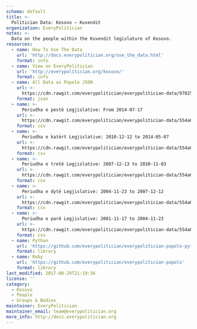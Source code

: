 ```yaml
---
schema: default
title: >-
  Politician Data: Kosovo — Kuvendit
organization: EveryPolitician
notes: >-
  Data on the people within the Kuvendit legislature of Kosovo.
resources:
  - name: How To Use The Data
    url: 'http://docs.everypolitician.org/use_the_data.html'
    format: info
  - name: View on EveryPolitician
    url: 'http://everypolitician.org/kosovo/'
    format: info
  - name: All Data as Popolo JSON
    url: >-
      https://cdn.rawgit.com/everypolitician/everypolitician-data/978250b8810496107ac98596414204e5bca839be/data/Kosovo/Assembly/ep-popolo-v1.0.json
    format: json
  - name: >-
      Periudha e pestë Legjislative: From 2014-07-17
    url: >-
      https://cdn.rawgit.com/everypolitician/everypolitician-data/554a6cb306153130ac5558e4c015471d63e57cb7/data/Kosovo/Assembly/term-chamber_2014-07-17.csv
    format: csv
  - name: >-
      Periudha e katërt Legjislative: 2010-12-12 to 2014-05-07
    url: >-
      https://cdn.rawgit.com/everypolitician/everypolitician-data/554a6cb306153130ac5558e4c015471d63e57cb7/data/Kosovo/Assembly/term-chamber_2010-12-12.csv
    format: csv
  - name: >-
      Periudha e tretë Legjislative: 2007-12-13 to 2010-11-03
    url: >-
      https://cdn.rawgit.com/everypolitician/everypolitician-data/554a6cb306153130ac5558e4c015471d63e57cb7/data/Kosovo/Assembly/term-chamber_2007-12-13.csv
    format: csv
  - name: >-
      Periudha e dytë Legjislative: 2004-11-23 to 2007-12-12
    url: >-
      https://cdn.rawgit.com/everypolitician/everypolitician-data/554a6cb306153130ac5558e4c015471d63e57cb7/data/Kosovo/Assembly/term-chamber_2004-11-23.csv
    format: csv
  - name: >-
      Periudha e parë Legjislative: 2001-11-17 to 2004-11-23
    url: >-
      https://cdn.rawgit.com/everypolitician/everypolitician-data/554a6cb306153130ac5558e4c015471d63e57cb7/data/Kosovo/Assembly/term-chamber_2001-11-17.csv
    format: csv
  - name: Python
    url: 'https://github.com/everypolitician/everypolitician-popolo-python'
    format: library
  - name: Ruby
    url: 'https://github.com/everypolitician/everypolitician-popolo'
    format: library
last_modified: 2017-08-29T21:19:36
license: ''
category:
  - Kosovo
  - People
  - Groups & Bodies
maintainer: EveryPolitician
maintainer_email: team@everypolitician.org
more_info: http://docs.everypolitician.org
---
```

